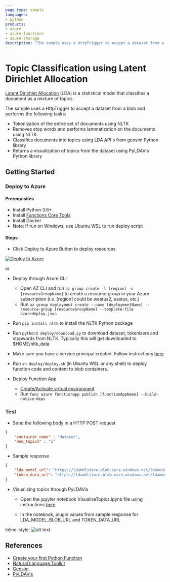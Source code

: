 ```yaml
---
page_type: sample
languages:
- python
products:
- azure
- azure-functions
- azure-storage
description: "The sample uses a HttpTrigger to accept a dataset from a blob and performs a set of tasks."
---
```


# Topic Classification using Latent Dirichlet Allocation

[Latent Dirichlet Allocation](https://en.wikipedia.org/wiki/Latent_Dirichlet_allocation) (LDA) is a statistical model that classifies a document as a mixture of topics.

The sample uses a HttpTrigger to accept a dataset from a blob and performs the following tasks:
 - Tokenization of the entire set of documents using NLTK
 - Removes stop words and performs lemmatization on the documents using NLTK.
 - Classifies documents into topics using LDA API's from gensim Python library
 - Returns a visualization of topics from the dataset using PyLDAVis Python library

## Getting Started

### Deploy to Azure

#### Prerequisites

- Install Python 3.6+
- Install [Functions Core Tools](https://docs.microsoft.com/azure/azure-functions/functions-run-local#v2)
- Install Docker
- Note: If run on Windows, use Ubuntu WSL to run deploy script

#### Steps

- Click Deploy to Azure Button to deploy resources

[![Deploy to Azure](http://azuredeploy.net/deploybutton.png)](https://azuredeploy.net/)

or

- Deploy through Azure CLI
    - Open AZ CLI and run `az group create -l [region] -n [resourceGroupName]` to create a resource group in your Azure subscription (i.e. [region] could be westus2, eastus, etc.)
    - Run `az group deployment create --name [deploymentName] --resource-group [resourceGroupName] --template-file azuredeploy.json`

- Run `pip install nltk` to install the NLTK Python package

- Run `python3 deploy/download.py` to download dataset, tokenizers and stopwords from NLTK. Typically this will get downloaded to $HOME/nltk_data

- Make sure you have a service principal created. Follow instructions [here](https://docs.microsoft.com/en-us/cli/azure/create-an-azure-service-principal-azure-cli?view=azure-cli-latest)

- Run `sh deploy/deploy.sh` (in Ubuntu WSL or any shell) to deploy function code and content to blob containers. 

- Deploy Function App
  - [Create/Activate virtual environment](https://docs.microsoft.com/en-us/azure/azure-functions/functions-create-first-function-python#create-and-activate-a-virtual-environment)
  - Run `func azure functionapp publish [functionAppName] --build-native-deps` 

### Test

- Send the following body in a HTTP POST request
```json
{
    "container_name" : "dataset",
    "num_topics" : "5" 
}
```
- Sample response
```json
{
    "lda_model_url": "https://ldamdlstore.blob.core.windows.net/ldamodel/ldamodel",
    "token_data_url": "https://ldamdlstore.blob.core.windows.net/ldamodel/token_data"
}
```

- Visualizing topics through PyLDAVis

  - Open the jupyter notebook VisualizeTopics.ipynb file using instructions [here](https://jupyter-notebook-beginner-guide.readthedocs.io/en/latest/execute.html)

  - In the notebook, plugin values from sample response for LDA_MODEL_BLOB_URL and TOKEN_DATA_URL

Inline-style: 
![alt text](https://github.com/Azure-Samples/functions-python-ldamodeling/blob/master/assets/pyldavis.png "PyLDAVis Topic Visualization")

## References

- [Create your first Python Function](https://docs.microsoft.com/azure/azure-functions/functions-create-first-function-python)
- [Natural Language Toolkit](https://www.nltk.org/)
- [Gensim](https://radimrehurek.com/gensim/)
- [PyLDAVis](https://github.com/bmabey/pyLDAvis)

